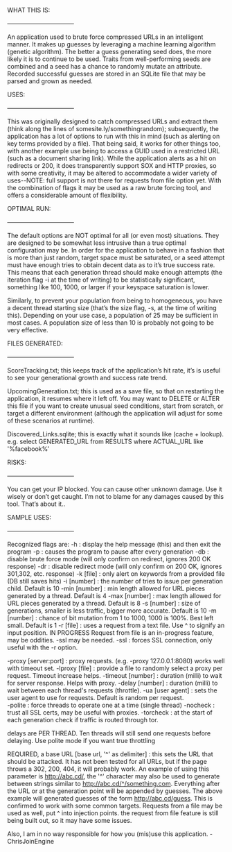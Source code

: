 WHAT THIS IS:

———————————

An application used to brute force compressed URLs in an intelligent manner. 
It makes up guesses by leveraging a machine learning algorithm  (genetic algorithm). 
The better a guess generating seed does, the more likely it is to continue to be used. 
Traits from well-performing seeds are combined and a seed has a chance to randomly 
mutate an attribute. Recorded successful guesses are stored in an SQLite file that may 
be parsed and grown as needed.



USES:

———————————

This was originally designed to catch compressed URLs and extract them (think along the
lines of somesite.ly/somethingrandom); subsequently, the application has a lot of options
to run with this in mind (such as alerting on key terms provided by a file). That being said,
it works for other things too, with another example use being to access a GUID used in a
restricted URL (such as a document sharing link). While the application alerts as a hit on
redirects or 200, it does transparently support SOX and HTTP proxies, so with some creativity,
it may be altered to accommodate a wider variety of uses--NOTE: full support is not there for
requests from file option yet. With the combination  of flags it may be used as  a raw brute 
forcing tool, and offers a considerable amount of flexibility.



OPTIMAL RUN:

———————————

The default options are NOT optimal for all (or even most) situations. They are designed to be 
somewhat less intrusive than a true optimal configuration may be. In order for the application 
to behave in a fashion that is more than just random, target space must be saturated, or a seed
attempt must have enough tries to obtain decent data as to it’s true success rate. This means that
each generation thread should make enough attempts (the iteration flag -i at the time of writing) 
to be statistically significant, something like 100, 1000, or larger if your keyspace saturation is
lower.

Similarly, to prevent your population from being to homogeneous, you have a decent thread starting
size  (that’s the size flag, -s, at the time of writing this). Depending on your use case, a population
of 25 may be sufficient in most cases. A population size of less than 10 is probably not going to
be very effective.



FILES GENERATED:

———————————

ScoreTracking.txt; this keeps track of the application’s hit rate, it’s is useful to see your generational
growth and success rate trend. 

UpcomingGeneration.txt; this is used as a save file, so that on restarting the application, it resumes where
it left off. You may want to DELETE or ALTER this file if you want to create unusual seed conditions, start
from scratch, or target a different environment (although the application will adjust for some of these
scenarios at runtime). 

Discovered_Links.sqlite; this is exactly what it sounds like (cache + lookup). e.g. select GENERATED_URL from
RESULTS where ACTUAL_URL like '%facebook%’



RISKS:

———————————

You can get your IP blocked. You can cause other unknown damage. Use it wisely or don’t get caught. I’m not to
blame for any damages caused by this tool. That’s about it..



SAMPLE USES:

———————————

Recognized flags are: 
-h  : display the help message (this) and then exit the program 
-p  : causes the program to pause after every generation 
-db : disable brute force mode (will only confirm on redirect, ignores 200 OK response)
-dr : disable redirect mode (will only confirm on 200 OK, ignores 301,302, etc. response)
-k   [file]   : only alert on keywords from a provided file (DB still saves hits) 
-i   [number] : the number of tries to issue per generation child. Default is 10
-min [number] : min length allowed for URL pieces generated by a thread. Default is 4
-max [number] : max length allowed for URL pieces generated by a thread. Default is 8
-s   [number] : size of generations, smaller is less traffic, bigger more accurate. Default is 10
-m   [number] : chance of bit mutation from 1 to 1000, 1000 is 100%. Best left small. Default is 1
-r   [file]   : uses a request from a text file. Use ^ to signify an input position. IN PROGRESS
                Request from file is an in-progress feature, may be oddities. -ssl may be needed.
-ssl          : forces SSL connection, only useful with the -r option.

-proxy   [server:port] : proxy requests. (e.g. -proxy 127.0.0.1:8080) works well with timeout set.
-lproxy  [file]        : provide a file to randomly select a proxy per request. Timeout increase helps.
-timeout [number]      : duration (milli) to wait for server response. Helps with proxy.
-delay   [number]      : duration (milli) to wait between each thread's requests (throttle).
-ua      [user agent]  : sets the user agent to use for requests. Default is random per request.  
-polite                : force threads to operate one at a time (single thread)
-nocheck               : trust all SSL certs, may be useful with proxies.
-torcheck              : at the start of each generation check if traffic is routed through tor.

delays are PER THREAD. Ten threads will still send one requests before delaying.
Use polite mode if you want true throttling

REQUIRED, a base URL [base url, '^' as delimiter] : this sets the URL that should be attacked. 
It has not been tested for all URLs, but if the page throws a 302, 200, 404, it will probably work. 
An example of using this parameter is http://abc.cd/, the '^' character may also be used 
to generate between strings similar to http://abc.cd/^/something.com. Everything after the URL 
or at the generation point will be appended by guesses. The above example will generated guesses 
of the form http://abc.cd/guess. This is confirmed to work with some common targets. Requests
from a file may be used as well, put ^ into injection points. the request from file feature
is still being built out, so it may have some issues.

Also, I am in no way responsible for how you (mis)use this application. -ChrisJoinEngine




